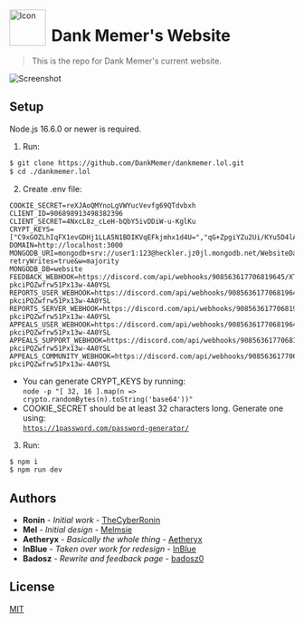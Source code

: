 <img width="64" height="64" align="left" style="float: left; margin: 10px 10px 0 0;" alt="Icon" src="https://imgur.com/TNMd4lE.png">

# Dank Memer's Website

> This is the repo for Dank Memer's current website.

<img alt="Screenshot" src="https://i.imgur.com/VnjqKe7.png">

## Setup

Node.js 16.6.0 or newer is required.

1. Run:

```bash
$ git clone https://github.com/DankMemer/dankmemer.lol.git
$ cd ./dankmemer.lol
```

2. Create .env file:

```shell
COOKIE_SECRET=reXJAoQMYnoLgVWYucVevfg69QTdvbxh
CLIENT_ID=906898913498382396
CLIENT_SECRET=4NxcL8z_cLeH-bQbY5ivDDiW-u-KglKu
CRYPT_KEYS=["C9xGOZLhIqFX1evGDHj1LLA5N1BDIKVqEFkjmhx1d4U=","qG+ZpgiYZu2Ui/KYu5D4lA=="]
DOMAIN=http://localhost:3000
MONGODB_URI=mongodb+srv://user1:123@heckler.jz0jl.mongodb.net/WebsiteData?retryWrites=true&w=majority
MONGODB_DB=website
FEEDBACK_WEBHOOK=https://discord.com/api/webhooks/908563617706819645/XThkY9hSUzymHFd5BakNJZsDGTqxllzzOVswo9j4la-pkciPQZwfrw51Px13w-4A0YSL
REPORTS_USER_WEBHOOK=https://discord.com/api/webhooks/908563617706819645/XThkY9hSUzymHFd5BakNJZsDGTqxllzzOVswo9j4la-pkciPQZwfrw51Px13w-4A0YSL
REPORTS_SERVER_WEBHOOK=https://discord.com/api/webhooks/908563617706819645/XThkY9hSUzymHFd5BakNJZsDGTqxllzzOVswo9j4la-pkciPQZwfrw51Px13w-4A0YSL
APPEALS_USER_WEBHOOK=https://discord.com/api/webhooks/908563617706819645/XThkY9hSUzymHFd5BakNJZsDGTqxllzzOVswo9j4la-pkciPQZwfrw51Px13w-4A0YSL
APPEALS_SUPPORT_WEBHOOK=https://discord.com/api/webhooks/908563617706819645/XThkY9hSUzymHFd5BakNJZsDGTqxllzzOVswo9j4la-pkciPQZwfrw51Px13w-4A0YSL
APPEALS_COMMUNITY_WEBHOOK=https://discord.com/api/webhooks/908563617706819645/XThkY9hSUzymHFd5BakNJZsDGTqxllzzOVswo9j4la-pkciPQZwfrw51Px13w-4A0YSL
```

-   You can generate CRYPT_KEYS by running: <br/>
    `node -p "[ 32, 16 ].map(n => crypto.randomBytes(n).toString('base64'))"`
-   COOKIE_SECRET should be at least 32 characters long. Generate one using: <br/>
    [`https://1password.com/password-generator/`](https://1password.com/password-generator/)

3. Run:

```bash
$ npm i
$ npm run dev
```

## Authors

-   **Ronin** - _Initial work_ - [TheCyberRonin](https://github.com/TheCyberRonin)
-   **Mel** - _Initial design_ - [Melmsie](https://github.com/melmsie)
-   **Aetheryx** - _Basically the whole thing_ - [Aetheryx](https://github.com/aetheryx)
-   **InBlue** - _Taken over work for redesign_ - [InBlue](https://github.com/inblue)
-   **Badosz** - _Rewrite and feedback page_ - [badosz0](https://github.com/badosz0)

## License

[MIT](https://tldrlegal.com/license/mit-license)
